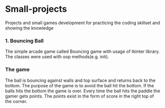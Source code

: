 # Small-projects
Projects and small games development for practicing the coding skillset and showing the knowledge
### 1. Bouncing Ball
The simple arcade game called Bouncing game with usage of tkinter library. The classes were used with oop methods(e.g. init).  
### The game
The ball is bouncing against walls and top surface and returns back to the bottom. The purpose of the game is to avoid the ball hit the bottom. If the balls hits the bottom the game is over. Every time the ball hits the paddle the gamer gets points. The points exist in the form of score in the right top of the corner.  
